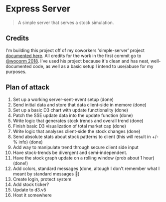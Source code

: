 # Express Server

> A simple server that serves a stock simulation.

## Credits

I'm building this project off of my coworkers 'simple-server' project [documented here](https://github.com/cmda-be/course-17-18/tree/master/examples/express-server). All credits for the work in the first commit go to [@wooorm 2018](https://github.com/wooorm). I've used his project because it's clean and has neat, well-documented code, as well as a basic setup I intend to use/abuse for my purposes.

## Plan of attack

1. Set up a working server-sent-event setup (done)
2. Send initial data and store that data client-side in memore (done)
3. Set up a basic D3 chart with update functionality (done)
4. Patch the SSE update data into the update function (done)
5. Write logic that generates stock trends and overall trend (done)
5. Finish basic D3 visualization of total market cap (done)
5. Write logic that analyses client-side the stock changes (done)
6. Send absolute stats about stock patterns to client (this will result in +/- % info) (done)
7. Add way to manipulate trend through secure client side input
8. Have stock-trends be divergent and semi-independent.
7. Have the stock graph update on a rolling window (prob about 1 hour) (done!)
9. Add colors, standard messages (done, altough I don't remember what I meant by standard messages 🤔)
10. Create login, protect system
10. Add stock ticker?
11. Update to d3.v5
13. Host it somewhere